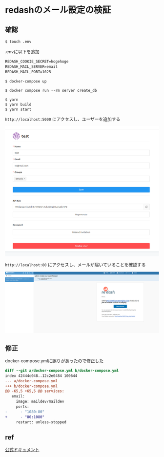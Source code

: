 # redashのメール設定の検証

## 確認

``` bash
$ touch .env
```

.envに以下を追加

``` txt
REDASH_COOKIE_SECRET=hogehoge
REDASH_MAIL_SERVER=email
REDASH_MAIL_PORT=1025
```

```
$ docker-compose up
```

```
$ docker compose run --rm server create_db
```

```
$ yarn
$ yarn build
$ yarn start
```

` http://localhost:5000 ` にアクセスし、ユーザーを追加する

![invite](invite.png)

` http://localhost:80 ` にアクセスし、メールが届いていることを確認する

![mail](mail.png)

## 修正

docker-compose.ymlに誤りがあったので修正した

``` diff
diff --git a/docker-compose.yml b/docker-compose.yml
index 42444c048..12c2e0484 100644
--- a/docker-compose.yml
+++ b/docker-compose.yml
@@ -65,5 +65,5 @@ services:
   email:
     image: maildev/maildev
     ports:
-      - "1080:80"
+      - "80:1080"
     restart: unless-stopped
```

## ref

[公式ドキュメント](https://redash.io/help/open-source/dev-guide/docker)

